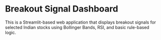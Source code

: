 # Breakout Signal Dashboard

This is a Streamlit-based web application that displays breakout signals for selected Indian stocks using Bollinger Bands, RSI, and basic rule-based logic.